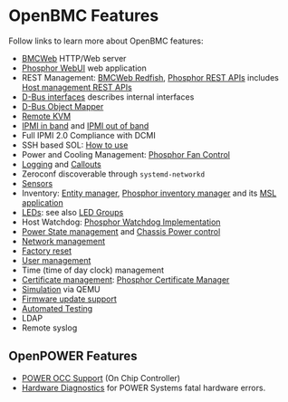 # OpenBMC Features

Follow links to learn more about OpenBMC features:

* [BMCWeb][] HTTP/Web server
* [Phosphor WebUI][] web application
* REST Management: [BMCWeb Redfish][], [Phosphor REST APIs][] includes
  [Host management REST APIs][]
* [D-Bus interfaces][] describes internal interfaces
* [D-Bus Object Mapper][]
* [Remote KVM][]
* [IPMI in band][] and [IPMI out of band][]
* Full IPMI 2.0 Compliance with DCMI
* SSH based SOL: [How to use][SOL How to use]
* Power and Cooling Management: [Phosphor Fan Control][]
* [Logging][Phosphor Logging] and [Callouts][Logging Callouts]
* Zeroconf discoverable through `systemd-networkd`
* [Sensors][]
* Inventory: [Entity manager][], [Phosphor inventory manager][] and its [MSL application][]
* [LEDs][]: see also [LED Groups][]
* Host Watchdog: [Phosphor Watchdog Implementation][]
* [Power State management] and [Chassis Power control][]
* [Network management][]
* [Factory reset][]
* [User management][Phosphor User Management]
* Time (time of day clock) management
* [Certificate management][]: [Phosphor Certificate Manager][]
* [Simulation][] via QEMU
* [Firmware update support][]
* [Automated Testing][]
* LDAP
* Remote syslog

## OpenPOWER Features

* [POWER OCC Support][POWER OCC Implementation] (On Chip Controller)
* [Hardware Diagnostics][] for POWER Systems fatal hardware errors.

[Automated Testing]: https://github.com/openbmc/openbmc-test-automation/blob/master/README.md
[BMCWeb]: https://github.com/openbmc/bmcweb/blob/master/README.md
[BMCWeb Redfish]: https://github.com/openbmc/bmcweb/blob/master/DEVELOPING.md#redfish
[Certificate management]: https://github.com/openbmc/phosphor-dbus-interfaces/tree/master/xyz/openbmc_project/Certs/README.md
[Chassis Power control]: https://github.com/openbmc/phosphor-dbus-interfaces/blob/master/xyz/openbmc_project/Chassis/README.md
[D-Bus interfaces]: https://github.com/openbmc/phosphor-dbus-interfaces/blob/master/README.md
[D-Bus Object Mapper]: https://github.com/openbmc/docs/blob/master/architecture/object-mapper.md
[Entity manager]: https://github.com/openbmc/entity-manager/blob/master/README.md
[Factory reset]: https://github.com/openbmc/phosphor-dbus-interfaces/tree/master/xyz/openbmc_project/Common/FactoryReset/README.md
[Firmware update support]: https://github.com/openbmc/docs/blob/master/code-update/code-update.md
[Hardware Diagnostics]: https://github.com/openbmc/openpower-hw-diags/blob/master/README.md
[Host management]: https://github.com/openbmc/docs/blob/master/host-management.md
[Host management REST APIs]: https://github.com/openbmc/docs/blob/master/host-management.md
[IPMI in band]: https://github.com/openbmc/docs/blob/master/architecture/ipmi-architecture.md
[IPMI out of band]: https://github.com/openbmc/ipmitool/blob/master/README
[LED Groups]: https://github.com/openbmc/phosphor-dbus-interfaces/blob/master/xyz/openbmc_project/Led/README.md
[LEDs]: https://github.com/openbmc/docs/blob/master/LED-architecture.md
[Logging Callouts]: https://github.com/openbmc/phosphor-dbus-interfaces/tree/master/xyz/openbmc_project/Common/Callout/README.md
[MSL application]: https://github.com/openbmc/phosphor-dbus-monitor/blob/master/mslverify/README.md
[Network management]: https://github.com/openbmc/phosphor-dbus-interfaces/blob/master/xyz/openbmc_project/Network/README.md
[Phosphor Certificate Manager]: https://github.com/openbmc/phosphor-certificate-manager/blob/master/README.md
[Phosphor Fan Control]: https://github.com/openbmc/phosphor-fan-presence/blob/master/README.md
[Phosphor inventory manager]: https://github.com/openbmc/phosphor-inventory-manager/blob/master/README.md
[Phosphor Logging]: https://github.com/openbmc/phosphor-logging/blob/master/README.md
[Phosphor REST APIs]: https://github.com/openbmc/docs/blob/master/rest-api.md
[Phosphor User Management]: https://github.com/openbmc/docs/blob/master/architecture/user_management.md
[Phosphor Watchdog Implementation]: https://github.com/openbmc/phosphor-watchdog
[Phosphor WebUI]: https://github.com/openbmc/phosphor-webui/blob/master/README.md
[Power OCC Implementation]: https://github.com/openbmc/openpower-occ-control
[Remote KVM]: https://github.com/openbmc/obmc-ikvm/blob/master/README.md
[Sensors]: https://github.com/openbmc/docs/blob/master/architecture/sensor-architecture.md
[Simulation]: https://github.com/openbmc/docs/blob/master/development/dev-environment.md
[Power State management]: https://github.com/openbmc/phosphor-dbus-interfaces/blob/master/xyz/openbmc_project/State/README.md
[SOL How to use]: https://github.com/openbmc/docs/blob/master/console.md
